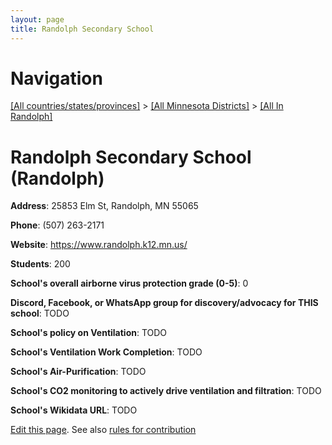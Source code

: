 ```yaml
---
layout: page
title: Randolph Secondary School
---
```

# Navigation

[[All countries/states/provinces]](../../..) > [[All Minnesota Districts]](../..) > [[All In Randolph]](..)

# Randolph Secondary School (Randolph)

**Address**: 25853 Elm St, Randolph, MN 55065

**Phone**: (507) 263-2171

**Website**: <https://www.randolph.k12.mn.us/>

**Students**: 200

**School's overall airborne virus protection grade (0-5)**: 0

**Discord, Facebook, or WhatsApp group for discovery/advocacy for THIS school**: TODO

**School's policy on Ventilation**: TODO

**School's Ventilation Work Completion**: TODO

**School's Air-Purification**: TODO

**School's CO2 monitoring to actively drive ventilation and filtration**: TODO

**School's Wikidata URL**: TODO


[Edit this page](https://github.com/ventilate-schools/MN/edit/main/./Randolph/Randolph_Secondary_School.md). See also [rules for contribution](../../../contribution-rules/)